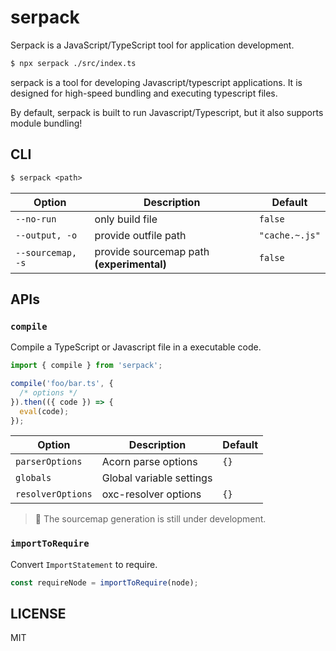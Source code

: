 # serpack

Serpack is a JavaScript/TypeScript tool for application development.

```bash
$ npx serpack ./src/index.ts
```

serpack is a tool for developing Javascript/typescript applications. It is designed for high-speed bundling and executing typescript files.

By default, serpack is built to run Javascript/Typescript, but it also supports module bundling!

## CLI

```txt
$ serpack <path>
```

| Option            | Description                               | Default        |
| ----------------- | ----------------------------------------- | -------------- |
| `--no-run`        | only build file                           | `false`        |
| `--output, -o`    | provide outfile path                      | `"cache.~.js"` |
| `--sourcemap, -s` | provide sourcemap path **(experimental)** | `false`        |

## APIs

### `compile`

Compile a TypeScript or Javascript file in a executable code.

```ts
import { compile } from 'serpack';

compile('foo/bar.ts', {
  /* options */
}).then(({ code }) => {
  eval(code);
});
```

| Option            | Description              | Default |
| ----------------- | ------------------------ | ------- |
| `parserOptions`   | Acorn parse options      | `{}`    |
| `globals`         | Global variable settings |         |
| `resolverOptions` | oxc-resolver options     | `{}`    |

> 🚧 The sourcemap generation is still under development.

### `importToRequire`

Convert `ImportStatement` to require.

```ts
const requireNode = importToRequire(node);
```

## LICENSE

MIT

